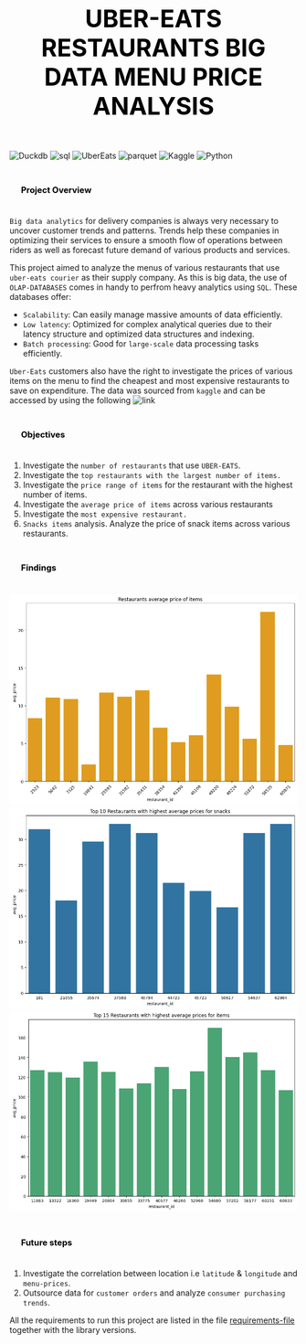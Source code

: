 ## <div style="padding: 35px;color:white;margin:10;font-size:200%;text-align:center;display:fill;border-radius:10px;overflow:hidden;background-image: url(https://images.pexels.com/photos/7078619/pexels-photo-7078619.jpeg?auto=compress&cs=tinysrgb&w=1260&h=750&dpr=1)"><b><span style='color:black'><strong> UBER-EATS RESTAURANTS BIG DATA MENU PRICE ANALYSIS </strong></span></b> </div> 

![Duckdb](https://img.shields.io/badge/DuckDB-FFF000?logo=duckdb&logoColor=000&style=for-the-badge)
![sql](https://img.shields.io/badge/SQLite-003B57?logo=sqlite&logoColor=fff&style=for-the-badge)
![UberEats](https://img.shields.io/badge/Uber%20Eats-06C167?logo=ubereats&logoColor=fff&style=for-the-badge)
![parquet](https://img.shields.io/badge/Apache%20Parquet-50ABF1?logo=apacheparquet&logoColor=fff&style=for-the-badge)
![Kaggle](https://img.shields.io/badge/Kaggle-20BEFF?logo=kaggle&logoColor=fff&style=for-the-badge)
![Python](https://img.shields.io/badge/Python-3776AB?logo=python&logoColor=fff&style=for-the-badge)

### <div style="padding: 20px;color:white;margin:10;font-size:90%;text-align:left;display:fill;border-radius:10px;overflow:hidden;background-image: url(https://w0.peakpx.com/wallpaper/957/661/HD-wallpaper-white-marble-white-stone-texture-marble-stone-background-white-stone.jpg)"><b><span style='color:black'> Project Overview</span></b> </div>

`Big data analytics` for delivery companies is always very necessary to uncover customer trends and patterns. Trends help these companies in optimizing their services to ensure a smooth flow of operations between riders as well as forecast future demand of various products and services. 

This project aimed to analyze the menus of various restaurants that use `uber-eats courier` as their supply company. As this is big data, the use of `OLAP-DATABASES` comes in handy to perfrom heavy analytics using `SQL`. These databases offer:

* `Scalability`: Can easily manage massive amounts of data efficiently.
* `Low latency`: Optimized for complex analytical queries due to their latency structure and optimized data structures and indexing. 
* `Batch processing`: Good for `large-scale` data processing tasks efficiently.

`Uber-Eats` customers also have the right to investigate the prices of various items on the menu to find the cheapest and most expensive restaurants to save on expenditure. The data was sourced from `kaggle` and can be accessed by using the following ![link](https://www.kaggle.com/datasets/ahmedshahriarsakib/uber-eats-usa-restaurants-menus)

### <div style="padding: 20px;color:white;margin:10;font-size:90%;text-align:left;display:fill;border-radius:10px;overflow:hidden;background-image: url(https://w0.peakpx.com/wallpaper/957/661/HD-wallpaper-white-marble-white-stone-texture-marble-stone-background-white-stone.jpg)"><b><span style='color:black'> Objectives</span></b> </div>

1. Investigate the `number of restaurants` that use `UBER-EATS`.
2. Investigate the `top restaurants with the largest number of items.`
3. Investigate the `price range of items` for the restaurant with the highest number of items.
4. Investigate the `average price of items` across various restaurants
5. Investigate the `most expensive restaurant.`
6. `Snacks items` analysis. Analyze the price of snack items across various restaurants. 

### <div style="padding: 20px;color:white;margin:10;font-size:90%;text-align:left;display:fill;border-radius:10px;overflow:hidden;background-image: url(https://w0.peakpx.com/wallpaper/957/661/HD-wallpaper-white-marble-white-stone-texture-marble-stone-background-white-stone.jpg)"><b><span style='color:black'> Findings</span></b> </div>

![avg-price](images/avg_price.png)
![snacks](images/snacks_prices.png)
![prices](images/Items_prices.png)

### <div style="padding: 20px;color:white;margin:10;font-size:90%;text-align:left;display:fill;border-radius:10px;overflow:hidden;background-image: url(https://w0.peakpx.com/wallpaper/957/661/HD-wallpaper-white-marble-white-stone-texture-marble-stone-background-white-stone.jpg)"><b><span style='color:black'> Future steps</span></b> </div>

1. Investigate the correlation between location i.e `latitude` & `longitude` and `menu-prices`. 
2. Outsource data for `customer orders` and analyze `consumer purchasing trends`.

All the requirements to run this project are listed in the file [requirements-file](requirements.txt) together with the library versions. 
